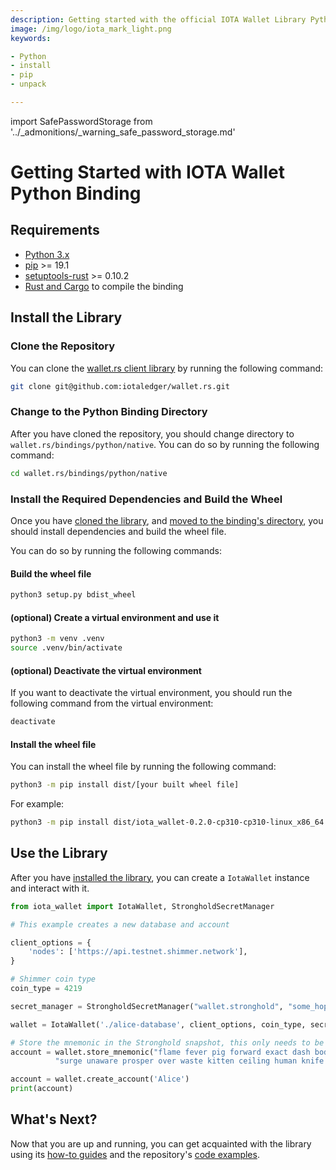 ```yaml
---
description: Getting started with the official IOTA Wallet Library Python binding.
image: /img/logo/iota_mark_light.png
keywords:

- Python
- install
- pip
- unpack

---
```

import SafePasswordStorage from '../_admonitions/_warning_safe_password_storage.md'

# Getting Started with IOTA Wallet Python Binding

<SafePasswordStorage />

## Requirements

* [Python 3.x](https://www.python.org)
* [pip](https://pypi.org/project/pip) >= 19.1
* [setuptools-rust](https://pypi.org/project/setuptools-rust/) >= 0.10.2
* [Rust and Cargo](https://doc.rust-lang.org/cargo/getting-started/installation.html) to compile the binding

## Install the Library

### Clone the Repository

You can clone the [wallet.rs client library](https://github.com/iotaledger/wallet.rs) by running the following command:

```bash
git clone git@github.com:iotaledger/wallet.rs.git
```

### Change to the Python Binding Directory

After you have cloned the repository, you should change directory to `wallet.rs/bindings/python/native`. You can do so
by
running the following command:

```bash
cd wallet.rs/bindings/python/native
```

### Install the Required Dependencies and Build the Wheel

Once you have [cloned the library](#clone-the-library),
and [moved to the binding's directory](#change-to-the-python-binding-directory), you should install dependencies and
build the wheel file.

You can do so by running the following commands:

#### Build the wheel file

```bash
python3 setup.py bdist_wheel
```

#### (optional) Create a virtual environment and use it

```bash
python3 -m venv .venv
source .venv/bin/activate
````

#### (optional) Deactivate the virtual environment

If you want to deactivate the virtual environment, you should run the following command from the virtual environment:

```bash
deactivate
```

#### Install the wheel file

You can install the wheel file by running the following command:

```bash
python3 -m pip install dist/[your built wheel file]
```

For example:

```bash
python3 -m pip install dist/iota_wallet-0.2.0-cp310-cp310-linux_x86_64.whl
```

## Use the Library

After you have [installed the library](#install-the-library), you can create a `IotaWallet` instance and interact with
it.

```python
from iota_wallet import IotaWallet, StrongholdSecretManager

# This example creates a new database and account

client_options = {
    'nodes': ['https://api.testnet.shimmer.network'],
}

# Shimmer coin type
coin_type = 4219

secret_manager = StrongholdSecretManager("wallet.stronghold", "some_hopefully_secure_password")

wallet = IotaWallet('./alice-database', client_options, coin_type, secret_manager)

# Store the mnemonic in the Stronghold snapshot, this only needs to be done once
account = wallet.store_mnemonic("flame fever pig forward exact dash body idea link scrub tennis minute " +
          "surge unaware prosper over waste kitten ceiling human knife arch situate civil")

account = wallet.create_account('Alice')
print(account)
```

## What's Next?

Now that you are up and running, you can get acquainted with the library using
its [how-to guides](../how_tos/00_run_how_tos.mdx) and the
repository's [code examples](https://github.com/iotaledger/wallet.rs/tree/develop/bindings/python/native/examples).
